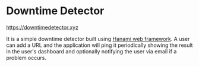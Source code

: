 # Downtime Detector

https://downtimedetector.xyz

It is a simple downtime detector built using [Hanami web framework](https://github.com/hanami/hanami). A user can add a URL and the application will ping it periodically showing the result in the user's dashboard and optionally notifying the user via email if a problem occurs.
